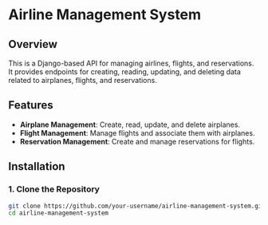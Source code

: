 # Airline Management System

## Overview
This is a Django-based API for managing airlines, flights, and reservations. It provides endpoints for creating, reading, updating, and deleting data related to airplanes, flights, and reservations.

## Features
- **Airplane Management**: Create, read, update, and delete airplanes.
- **Flight Management**: Manage flights and associate them with airplanes.
- **Reservation Management**: Create and manage reservations for flights.

## Installation

### 1. Clone the Repository
```bash
git clone https://github.com/your-username/airline-management-system.git
cd airline-management-system


